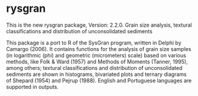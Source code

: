 # rysgran
This is the new rysgran package, Version: 2.2.0.
Grain size analysis, textural classifications and distribution of unconsolidated sediments

This package is a port to R of the SysGran program, written in Delphi by Camargo (2006). It contains functions for the analysis of grain size samples (in logarithmic (phi) and geometric (micrometers) scale) based on various methods, like Folk & Ward (1957) and Methods of Moments (Tanner, 1995), among others; textural classifications and distribution of unconsolidated sediments are shown in histograms, bivariated plots and ternary diagrams of Shepard (1954) and Pejrup (1988). English and Portuguese languages are supported in outputs.


